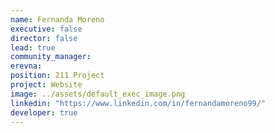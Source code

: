```yaml
---
name: Fernanda Moreno
executive: false
director: false
lead: true
community_manager:   
erevna:  
position: 211 Project
project: Website
image: ../assets/default_exec_image.png
linkedin: "https://www.linkedin.com/in/fernandamoreno99/"
developer: true
---
```

